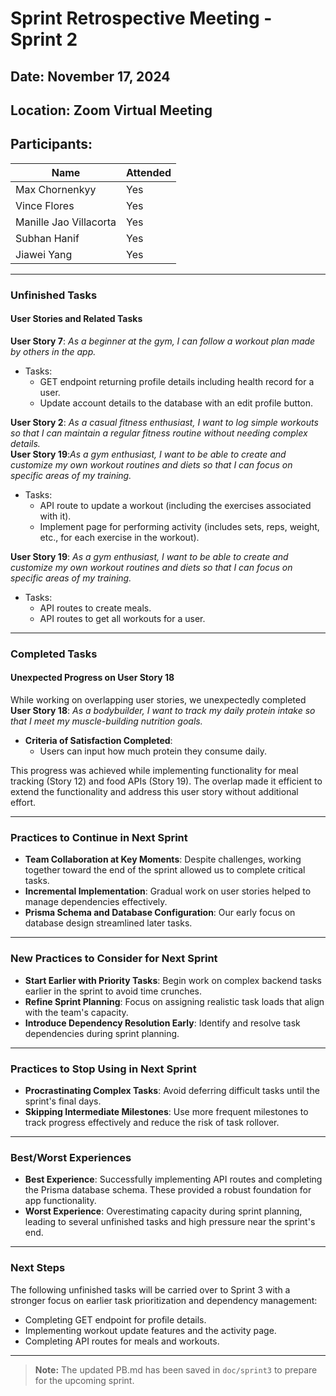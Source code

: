 # Sprint Retrospective Meeting - Sprint 2  

## Date: November 17, 2024  
## Location: Zoom Virtual Meeting  
## Participants:  
| Name                    | Attended |
|-------------------------|----------|  
| Max Chornenkyy          | Yes      |  
| Vince Flores            | Yes      |  
| Manille Jao Villacorta  | Yes      |  
| Subhan Hanif            | Yes      |  
| Jiawei Yang             | Yes      |  

---

### Unfinished Tasks  

#### User Stories and Related Tasks  

**User Story 7**: _As a beginner at the gym, I can follow a workout plan made by others in the app._  
   - Tasks:  
     - GET endpoint returning profile details including health record for a user.  
     - Update account details to the database with an edit profile button.  

**User Story 2**: _As a casual fitness enthusiast, I want to log simple workouts so that I can maintain a regular fitness routine without needing complex details._  
**User Story 19**:_As a gym enthusiast, I want to be able to create and customize my own workout routines and diets so that I can focus on specific areas of my training._  
   - Tasks:  
     - API route to update a workout (including the exercises associated with it).  
     - Implement page for performing activity (includes sets, reps, weight, etc., for each exercise in the workout).  

**User Story 19**: _As a gym enthusiast, I want to be able to create and customize my own workout routines and diets so that I can focus on specific areas of my training._  
   - Tasks:  
     - API routes to create meals.  
     - API routes to get all workouts for a user.  

---

### Completed Tasks  

#### Unexpected Progress on **User Story 18**  

While working on overlapping user stories, we unexpectedly completed **User Story 18**: _As a bodybuilder, I want to track my daily protein intake so that I meet my muscle-building nutrition goals._  

- **Criteria of Satisfaction Completed**:  
  - Users can input how much protein they consume daily.  

This progress was achieved while implementing functionality for meal tracking (Story 12) and food APIs (Story 19). The overlap made it efficient to extend the functionality and address this user story without additional effort.  

---

### Practices to Continue in Next Sprint  

- **Team Collaboration at Key Moments**: Despite challenges, working together toward the end of the sprint allowed us to complete critical tasks.  
- **Incremental Implementation**: Gradual work on user stories helped to manage dependencies effectively.  
- **Prisma Schema and Database Configuration**: Our early focus on database design streamlined later tasks.  

---

### New Practices to Consider for Next Sprint  

- **Start Earlier with Priority Tasks**: Begin work on complex backend tasks earlier in the sprint to avoid time crunches.  
- **Refine Sprint Planning**: Focus on assigning realistic task loads that align with the team's capacity.  
- **Introduce Dependency Resolution Early**: Identify and resolve task dependencies during sprint planning.  

---

### Practices to Stop Using in Next Sprint  

- **Procrastinating Complex Tasks**: Avoid deferring difficult tasks until the sprint's final days.  
- **Skipping Intermediate Milestones**: Use more frequent milestones to track progress effectively and reduce the risk of task rollover.  

---

### Best/Worst Experiences  

- **Best Experience**: Successfully implementing API routes and completing the Prisma database schema. These provided a robust foundation for app functionality.  
- **Worst Experience**: Overestimating capacity during sprint planning, leading to several unfinished tasks and high pressure near the sprint's end.  

---

### Next Steps  

The following unfinished tasks will be carried over to Sprint 3 with a stronger focus on earlier task prioritization and dependency management:  

- Completing GET endpoint for profile details.  
- Implementing workout update features and the activity page.  
- Completing API routes for meals and workouts.  

---

> **Note:** The updated PB.md has been saved in `doc/sprint3` to prepare for the upcoming sprint.  
